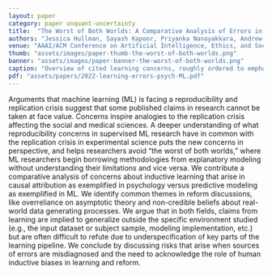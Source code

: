 ```yaml
---
layout: paper
category: paper unquant-uncertainty
title:  "The Worst of Both Worlds: A Comparative Analysis of Errors in Learning from Data in Psychology and Machine Learning"
authors: "Jessica Hullman, Sayash Kapoor, Priyanka Nanayakkara, Andrew Gelman, Arvind Narayanan"
venue: "AAAI/ACM Conference on Artificial Intelligence, Ethics, and Society"
thumb: "assets/images/paper-thumb-the-worst-of-both-worlds.png"
banner: "assets/images/paper-banner-the-worst-of-both-worlds.png"
caption: "Overview of cited learning concerns, roughly ordered to emphasize similarities across social psychology and ML."
pdf: "assets/papers/2022-learning-errors-psych-ML.pdf"
---
```


<!-- abstract -->
Arguments that machine learning (ML) is facing a reproducibility and replication crisis suggest that some published claims in research cannot be taken at face value. Concerns inspire analogies to the replication crisis affecting the social and medical sciences. A deeper understanding of what reproducibility concerns in supervised ML research have in common with the replication crisis in experimental science puts the new concerns in perspective, and helps researchers avoid “the worst of both worlds,” where ML researchers begin borrowing methodologies from explanatory modeling without understanding their limitations and vice versa. We contribute a comparative analysis of concerns about inductive learning that arise in causal attribution as exemplified in psychology versus predictive modeling as exemplified in ML. We identify common themes in reform discussions, like overreliance on asymptotic theory and non-credible beliefs about real-world data generating processes. We argue that in both fields, claims from learning are implied to generalize outside the specific environment studied (e.g., the input dataset or subject sample, modeling implementation, etc.) but are often difficult to refute due to underspecification of key parts of the learning pipeline. We conclude by discussing risks that arise when sources of errors are misdiagnosed and the need to acknowledge the role of human inductive biases in learning and reform.
